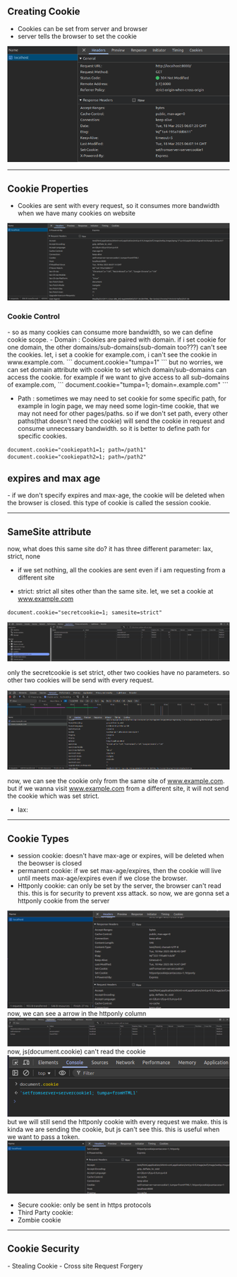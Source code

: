 <h2> Creating Cookie </h2>

- Cookies can be set from server and browser
- server tells the browser to set the cookie
<img src="images/server-set-cookie.png">

---
<h2> Cookie Properties </h2>

- Cookies are sent with every request, so it consumes more bandwidth when we have many cookies on website
<img src="images/cookie-sent-with-request.png">

<h3> Cookie Control </h3>
- so as many cookies can consume more bandwidth, so we can define cookie scope. 
  - Domain : Cookies are paired with domain. if i set cookie for one domain, the other domains/sub-domains(sub-domain too???) can't see the cookies. let, i set a cookie for example.com, i can't see the cookie in www.example.com.
   ``` document.cookie="tumpa=1" ```
  but no worries, we can set domain attribute with cookie to set which domain/sub-domains can access the cookie. for example if we want to give access to all sub-domains of example.com,
  ``` document.cookie="tumpa=1; domain=.example.com" ```

  - Path : sometimes we may need to set cookie for some specific path, for example in login page, we may need some login-time cookie, that we may not need for other pages/paths. so if we don't set path, every other paths(that doesn't need the cookie) will send the cookie in request and consume unnecessary bandwidth. so it is better to define path for specific cookies. 
  ```http
  document.cookie="cookiepath1=1; path=/path1"
  document.cookie="cookiepath2=1; path=/path2"  
  ```

<h2> expires and max age</h2>
- if we don't specify expires and max-age, the cookie will be deleted when the browser is closed. this type of cookie is called the session cookie.

---
<h2>SameSite attribute</h2>

now, what does this same site do? it has three different parameter: lax, strict, none

- if we set nothing, all the cookies are sent even if i am requesting from a different site


- strict: strict all sites other than the same site. let, we set a cookie at www.example.com
```http
document.cookie="secretcookie=1; samesite=strict"
```

<img src="images/samesite-strict.png">

only the secretcookie is set strict, other two cookies have no parameters. so other two cookies will be send with every request.

<img src="images/not-sending-secretcookie.png">

now, we can see the cookie only from the same site of www.example.com. but if we wanna visit www.example.com from a different site, it will not send the cookie which was set strict.

- lax:

---
<h2> Cookie Types </h2>

- session cookie: doesn't have max-age or expires, will be deleted when the beowser is closed
- permanent cookie: if we set max-age/expires, then the cookie will live until meets max-age/expires even if we close the browser.
- Httponly cookie: can only be set by the server, the browser can't read this. this is for security to prevent xss attack.
so now, we are gonna set a httponly cookie from the server
<img src="images/set-httponly-cookie.png">
now, we can see a arrow in the httponly column
<img src="images/arrow-in-httponly-column.png">
now, js(document.cookie) can't read the cookie
<img src="images/js-cant-access-httponly-cookie.png">
but we will still send the httponly cookie with every request we make. this is kinda we are sending the cookie, but js can't see this. this is useful when we want to pass a token.
<img src="images/httponly-cookie-is-passed-in-request.png">

- Secure cookie: only be sent in https protocols
- Third Party cookie: 
- Zombie cookie


---
<h2> Cookie Security </h2>
- Stealing Cookie
- Cross site Request Forgery

